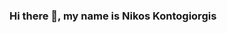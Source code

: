 ### Hi there 👋, my name is Nikos Kontogiorgis

<!--
**NikosKodo/NikosKodo** is a ✨ _special_ ✨ repository because its `README.md` (this file) appears on your GitHub profile.

Here are some ideas to get you started:

- 🎓 I’m currently studying Computer Science & Engineering @ University of Patras
- 🎨 I prefer working in Machine Learning projects
- ⚡ I like to exercise, play team sports and learn new things about my field computer science
-->
